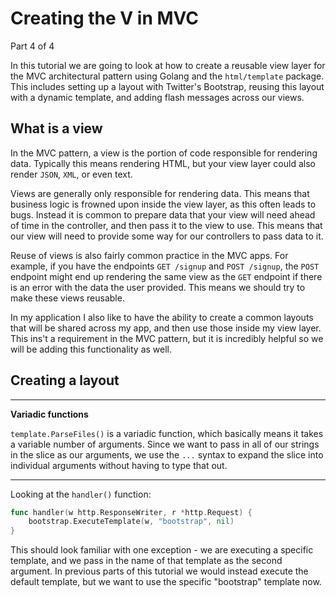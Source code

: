 # Creating the V in MVC

Part 4 of 4

In this tutorial we are going to look at how to create a reusable view layer for the MVC architectural pattern using Golang and the `html/template` package. This includes setting up a layout with Twitter's Bootstrap, reusing this layout with a dynamic template, and adding flash messages across our views.

## What is a view

In the MVC pattern, a view is the portion of code responsible for rendering data. Typically this means rendering HTML, but your view layer could also render `JSON`, `XML`, or even text.

Views are generally only responsible for rendering data. This means that business logic is frowned upon inside the view layer, as this often leads to bugs. Instead it is common to prepare data that your view will need ahead of time in the controller, and then pass it to the view to use. This means that our view will need to provide some way for our controllers to pass data to it.

Reuse of views is also fairly common practice in the MVC apps. For example, if you have the endpoints `GET /signup` and `POST /signup`, the `POST` endpoint might end up rendering the same view as the `GET` endpoint if there is an error with the data the user provided. This means we should try to make these views reusable.

In my application I also like to have the ability to create a common layouts that will be shared across my app, and then use those inside my view layer. This ins't a requirement in the MVC pattern, but it is incredibly helpful so we will be adding this functionality as well.

## Creating a layout

---
**Variadic functions**

`template.ParseFiles()` is a variadic function, which basically means it takes a variable number of arguments. Since we want to pass in all of our strings in the slice as our arguments, we use the `...` syntax to expand the slice into individual arguments without having to type that out.

---

Looking at the `handler()` function:

```Go
func handler(w http.ResponseWriter, r *http.Request) {
    bootstrap.ExecuteTemplate(w, "bootstrap", nil)
}
```

This should look familiar with one exception - we are executing a specific template, and we pass in the name of that template as the second argument. In previous parts of this tutorial we would instead execute the default template, but we want to use the specific "bootstrap" template now.

